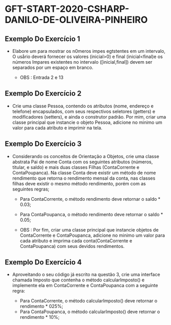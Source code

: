# GFT-START-2020-CSHARP-DANILO-DE-OLIVEIRA-PINHEIRO

## Exemplo Do Exercício  1

* Elabore um 	para mostrar os n0meros impes egtstentes em um intervalo, O usårio deverá fornecer os valores (inicial>0) e final (inicial<final)e os números Impares existentes no intervalo ([inicial,final]) devem ser separados por um espaço em branco.

	* OBS : Entrada 2 e 13

## Exemplo Do Exercício 2

* Crie uma classe Pessoa, contendo os atributos (nome, endereço e telefone) encapsulados,  com seus respectivos seletores (getters) e modificadores (setters), e ainda o construtor padrão. Por mim, criar uma classe principal que instancie o objeto Pessoa, adicione no minimo um valor para cada atributo e imprimir na tela.

## Exemplo Do Exercício 3

* Considerando  os conceitos de Orientação a Objetos, crie uma classe abstrata Pai de nome Conta com os seguintes atributos (números, titular, e saldo) e mais duas classes Filhas (ContaCorrente e ContaPoupanca). Na classe Conta deve existir um método de nome rendimento que retorna o rendimento mensal da conta,  nas classes filhas deve existir  o mesmo método rendimento, porém com as seguintes regras;

	* Para ContaCorrente, o método rendimento deve retornar o saldo * 0.03;

	* Para ContaPoupanca, o método rendimento deve retornar o saldo * 0.05;

	* OBS : Por fim, criar uma classe principal que instancie objetos de ContaCorrente e ContaPoupanca, adicione no minimo um valor para cada atributo e imprima cada conta(ContaCorrente e ContaPoupanca) com seus devidos rendimentos.

## Exemplo Do Exercício 4

* Aproveitando o seu código já escrito na questão 3, crie uma interface chamada Imposto que contenha o método calcularImposto() e implemente ela em ContaCorrente e ContaPoupanca com a seguinte regra:

	* Para ContaCorrente, o método calcularImposto() deve retornar o rendimento * 025%;
	* Para ContaPoupanca, o método calcularImposto() deve retornar o rendimento * 10%;  
